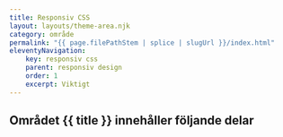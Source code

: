 ```yaml
---
title: Responsiv CSS
layout: layouts/theme-area.njk
category: område
permalink: "{{ page.filePathStem | splice | slugUrl }}/index.html"
eleventyNavigation:
    key: responsiv css
    parent: responsiv design
    order: 1
    excerpt: Viktigt
---
```

## Området {{ title }} innehåller följande delar
